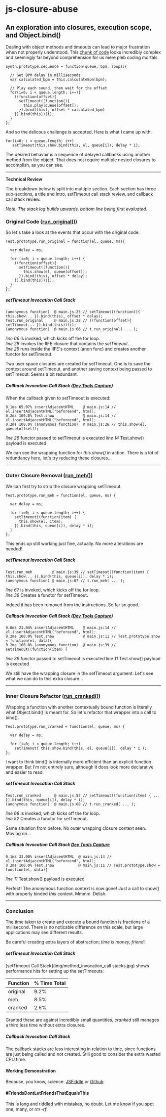 # js-closure-abuse
## An exploration into closures, execution scope, and Object.bind()

Dealing with object methods and timeouts can lead to major frustration when not properly understood. This [chunk of code](https://github.com/garvank/synth-js) looks incredibly complex and seemingly far beyond comprehension for us mere pleb coding mortals.

    Synth.prototype.sequence = function(queue, bpm, loops){

      // Get BPM delay in milliseconds
      var calculated_bpm = this.calculateBpm(bpm);

      // Play each sound, then wait for the offset
      for(i=0; i < queue.length; i++){
        ((function(offset){
          setTimeout((function(){
            this.play(queue[offset]);
          }).bind(this), offset * calculated_bpm)
        }).bind(this))(i);
      }
    };

And so the delicous challenge is accepted. Here is what I came up with:

    for(i=0; i < queue.length; i++)
       setTimeout(this.show.bind(this, el, queue[i]), delay * i);

The desired behavoir is a sequence of delayed callbacks using another method from the object. That does not require multiple nested closures to accomplish, as you can see.

---

**Technical Review**

The breakdown below is split into multiple section. Each section has three sub-sections, a title and intro, setTimeout call stack review, and callback call stack review.

*Note: The stack log builds upwards, bottom line being first evaluated.*

### Original Code ([run_original()](js/main.js#L19-L30))

So let's take a look at the events that occur with the original code.

    Test.prototype.run_original = function(el, queue, ms){
    
      var delay = ms;    
    
      for (i=0; i < queue.length; i++) {
        ((function(offset){
          setTimeout((function(){
            this.show(el, queue[offset]);
          }).bind(this), offset * delay);
        }).bind(this))(i);
      }
    };

##### setTimeout Invocation Call Stack

    (anonymous function)  @ main.js:25 // setTimeout((function(){ this.show... }).bind(this), offset * delay);
    Test.run_original     @ main.js:28 // ((function(offset){ setTimeout... }).bind(this))(i);
    (anonymous function)  @ main.js:66 // t.run_original( ... );

*line 66* is invoked, which kicks off the for loop.  
*line 28* invokes the IIFE closure that contains the *setTimeout*.  
*line 25* runs inside the IIFE's context (anon func) and creates another functor for setTimeout.

Two user space closures are created for setTimeout. One is to save the context around setTimeout, and another saving context being passed to setTimeout. Seems a bit redundant.

##### Callback Invocation Call Stack ([Dev Tools Capture](img/run_original_calllbackstack.jpg))

When the callback given to setTimeout is executed:

    0.1ms 65.07% insertAdjacentHTML    @ main.js:14 // el.insertAdjacentHTML("beforeend", html);
    0.2ms 100.0% Test.show             @ main.js:14 // el.insertAdjacentHTML("beforeend", html);
    0.2ms 100.0% (anonymous function)  @ main.js:26 // this.show(el, queue[offset]);

*line 26* functor passed to setTimeout is executed
*line 14* Test.show() payload is executed

We can see the wrapping function for *this.show()* in action. There is a lot of redundancy here, let's try reducing these closures...

---

### Outer Closure Removal ([run_meh()](js/main.js#L34-L43))

We can first try to strip the closure wrapping setTimeout.

    Test.prototype.run_meh = function(el, queue, ms) {
    
      var delay = ms;
    
      for (i=0; i < queue.length; i++) {
        setTimeout((function(item) {
          this.show(el, item);
        }).bind(this, queue[i]), delay * i);
      }
    };

This ends up still working just fine, actually. No more alterations are needed!

##### setTimeout Invocation Call Stack

    Test.run_meh         @ main.js:39 // setTimeout((function(item) { this.show... }).bind(this, queue[i]), delay * i);
    (anonymous function) @ main.js:67 // t.run_meh( ... );

*line 67* is invoked, which kicks off the for loop.  
*line 39* Creates a functor for setTimeout.

Indeed it has been removed from the instructions. So far so good.

##### Callback Invocation Call Stack ([Dev Tools Capture](img/run_meh_callbackstack.jpg))

    0.0ms 21.04% insertAdjacentHTML    @ main.js:14 // el.insertAdjacentHTML("beforeend", html);
    0.2ms 100.0% Test.show             @ main.js:11 // Test.prototype.show = function(el, data){
    0.2ms 100.0% (anonymous function)  @ main.js:39 // setTimeout((function(item) {

*line 39* functor passed to setTimeout is executed
*line 11* Test.show() payload is executed

We still have the wrapping closure in the setTimeout argument. Let's see what we can do to this extra closure...

---

### Inner Closure Refactor ([run_cranked()](js/main.js#L47-L53))

Wrapping a function with another contextually bound function is literally what Object.bind() is meant for. So let's refactor that wrapper into a call to bind().

    Test.prototype.run_cranked = function(el, queue, ms) {
    
      var delay = ms;
    
      for (i=0; i < queue.length; i++)
        setTimeout( this.show.bind(this, el, queue[i]), delay * i );
    };

I want to think bind() is internally more efficient than an explicit function wrapper. But I'm not entirely sure, although it does look more declarative and easier to read.

##### setTimeout Invocation Call Stack

    Test.run_cranked      @ main.js:52 // setTimeout((function(item) { ... }).bind(this, queue[i]), delay * i);
    (anonymous function)  @ main.js:68 // t.run_cranked( ... );

*line 68* is invoked, which kicks off the for loop.  
*line 52* Creates a functor for setTimeout.

Same situation from before. No outer wrapping closure context seen. Moving on...

##### Callback Invocation Call Stack [Dev Tools Capture](img/run_cranked_callbackstack.jpg)

    0.1ms 33.00% insertAdjacentHTML  @ main.js:14 // el.insertAdjacentHTML("beforeend", html);
    0.2ms 100.0% Test.show           @ main.js:11 // Test.prototype.show = function(el, data){

*line 11* Test.show() payload is executed

Perfect! The anonymous function context is now gone! Just a call to show() with properly binded *this* context. Mmmm. Delish.

---

### Conclusion

The time taken to create and execute a bound function is fractions of a millisecond. There is no noticable difference on this scale, but large applications may see different results.

Be careful creating extra layers of abstraction; *time is money, friend*!

##### setTimeout Invocation Call Stack

[setTimeout Call Stack](img/method_invocation_call stacks.jpg) shows performance hits for setting up the setTimeouts:

| Function | % Time Total |
| --- | --- |
| original | 9.2% |
| meh | 8.5% |
| cranked | 2.6% |

Granted these are against incredibly small quantities, *cranked* still manages a third less time without extra closures.

##### Callback Invocation Call Stack

The callback stacks are less interesting in relation to time, since functions are just being called and not created. Still good to consider the extra wasted CPU time.

#### Working Demonstration

Because, you know, science: [JSFiddle](https://jsfiddle.net/ryunp/8nyq969t/) or [Github](http://ryunp.github.io/js-closure-abuse/)

#### #FriendsDontLetFriendsThatEqualsThis

This is long and riddled with mistakes, no doubt. Let me know if you spot one, many, or *rm -rf*.